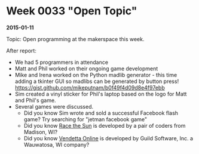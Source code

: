 # Week 0033 "Open Topic"
**2015-01-11**

Topic: Open programming at the makerspace this week.

After report:

* We had 5 programmers in attendance
* Matt and Phil worked on their ongoing game development
* Mike and Irena worked on the Python madlib generator - this time adding a tkinter GUI so madlibs can be generated by button press! https://gist.github.com/mikeputnam/b0f49f4d09d8e4f97ebb
* Sim created a vinyl sticker for Phil's laptop based on the logo for Matt and Phil's game.
* Several games were discussed.
    * Did you know Sim wrote and sold a successful Facebook flash game? Try searching for "jetman facebook game"
    * Did you know [Race the Sun](http://flippfly.com/racethesun/) is developed by a pair of coders from Madison, WI?
    * Did you know [Vendetta Online](https://www.vendetta-online.com/) is developed by Guild Software, Inc. a Wauwatosa, WI company?
